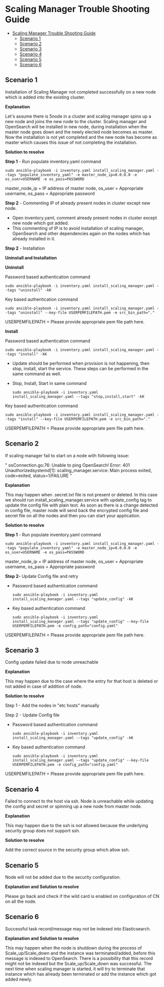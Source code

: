 # Scaling Manager Trouble Shooting Guide

- [Scaling Manager Trouble Shooting Guide](#scaling-manager-trouble-shooting-guide)
  * [Scenario 1](#scenario-1)
  * [Scenario 2](#scenario-2)
  * [Scenario 3](#scenario-3)
  * [Scenario 4](#scenario-4)
  * [Scenario 5](#scenario-5)
  * [Scenario 6](#scenario-6)


## Scenario 1

Installation of Scaling Manager not completed successfully on a new node which is added into the existing cluster.

**Explanation**

Let's assume there is 5node in a cluster and scaling manager spins up a new node and joins the new node to the cluster. Scaling manager and OpenSearch will be installed in new node, during installation when the master node goes down and the newly elected node becomes as master. Now the installation is not yet completed and the new node has become as master which causes this issue of not completing the installation.

**Solution to resolve**

**Step 1** - Run populate inventory.yaml command 

```master_node_ip
sudo ansible-playbook -i inventory.yaml install_scaling_manager.yaml --tags "populate_inventory_yaml" -e master_node_ip=0.0.0.0 -e os_user=USERNAME -e os_pass=PASSWORD
```

master_node_ip = IP address of master node,
os_user = Appropriate username,
os_pass = Appropriate password

**Step 2** - Commenting IP of already present nodes in cluster except new node.

- Open inventory.yaml, comment already present nodes in cluster except new node which got added.
- This commenting of IP is to avoid installation of scaling manager, OpenSearch and other dependencies again on the nodes which has already installed in it.

**Step 2** - Installation

**Uninstall and Installation**

**Uninstall**

Password based authentication command 

```
sudo ansible-playbook -i inventory.yaml install_scaling_manager.yaml --tags "uninstall" -kK
```

Key based authentication command 

```
sudo ansible-playbook -i inventory.yaml install_scaling_manager.yaml --tags "uninstall" --key-file USERPEMFILEPATH.pem -e src_bin_path="."
```

USERPEMFILEPATH = Please provide appropriate pem file path here.

**Install**

Password based authentication command 

```
sudo ansible-playbook -i inventory.yaml install_scaling_manager.yaml --tags "install" -kK
```

- Update should be performed when provision is not happening, then stop, install, start the service. These steps can be performed in the same command as well.  

- Stop, Install, Start in same command 

  ```
  sudo ansible-playbook -i inventory.yaml install_scaling_manager.yaml --tags "stop,install,start" -kK
  ```

Key based authentication command

```
sudo ansible-playbook -i inventory.yaml install_scaling_manager.yaml --tags "install" --key-file USERPEMFILEPATH.pem -e src_bin_path="."
```

USERPEMFILEPATH = Please provide appropriate pem file path here.



## Scenario 2

If scaling manager fail to start on a node with following issue:

" osConnection.go:76: Unable to ping OpenSearch! Error: 401 Unauthorizedsystemd[1]: scaling_manager.service: Main process exited, code=exited, status=1/FAILURE "

**Explanation**

This may happen when .secret.txt file is not present or deleted. In this case we should run install_scaling_manager.service with update_config tag to update the config file with plain text. As soon as there is a change detected in config file, master node will send back the encrypted config file and secret file on all the nodes and then you can start your application.

**Solution to resolve**

**Step 1** - Run populate inventory.yaml command 

```master_node_ip
sudo ansible-playbook -i inventory.yaml install_scaling_manager.yaml --tags "populate_inventory_yaml" -e master_node_ip=0.0.0.0 -e os_user=USERNAME -e os_pass=PASSWORD
```

master_node_ip = IP address of master node,
os_user = Appropriate username,
os_pass = Appropriate password

**Step 2-** Update Config file and retry

- Password based authentication command 

  ```
  sudo ansible-playbook -i inventory.yaml install_scaling_manager.yaml --tags "update_config" -kK
  ```

- Key based authentication command 

  ```
  sudo ansible-playbook -i inventory.yaml install_scaling_manager.yaml --tags "update_config" --key-file USERPEMFILEPATH.pem -e config_path="config.yaml"
  ```

USERPEMFILEPATH = Please provide appropriate pem file path here.



## Scenario 3

Config update failed due to node unreachable

**Explanation**

This may happen due to the case where the entry for that host is deleted or not added in case of addition of node.

**Solution to resolve**

Step 1 - Add the nodes in "etc hosts" manually 

Step 2 - Update Config file

- Password based authentication command 

  ```
  sudo ansible-playbook -i inventory.yaml install_scaling_manager.yaml --tags "update_config" -kK
  ```

- Key based authentication command 

  ```
  sudo ansible-playbook -i inventory.yaml install_scaling_manager.yaml --tags "update_config" --key-file USERPEMFILEPATH.pem -e config_path="config.yaml"
  ```

USERPEMFILEPATH = Please provide appropriate pem file path here.



## Scenario 4

Failed to connect to the host via ssh. Node is unreachable while updating the config and secret or spinning up a new node from master node. 

**Explanation**

This may happen due to the ssh is not allowed because the underlying security group does not support ssh.

**Solution to resolve**

Add the correct source in the security group which allow ssh.



## Scenario 5

Node will not be added due to the security configuration.

**Explanation and Solution to resolve**

Please go back and check if the wild card is enabled on configuration of CN on all the node.



## Scenario 6

Successful task record/message may not be indexed into Elasticsearch. 

**Explanation and Solution to resolve**

This may happen when the node is shutdown during the process of Scale_up/Scale_down and the instance was terminated/added, before this message is indexed to OpenSearch. There is a possibility that this record might not be indexed but the Scale_up/Scale_down was successful. The next time when scaling manager is started, it will try to terminate that instance which has already been terminated or add the instance which got added newly.
